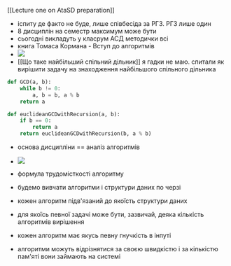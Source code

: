 [[Lecture one on AtaSD preparation]]

- іспиту де факто не буде, лише співбесіда за РГЗ. РГЗ лише один
- 8 дисциплін на семестр максимум може бути
- сьогодні викладуть у класрум АСД методички всі
- книга Томаса Кормана - Вступ до алгоритмів
- ![](https://i.imgur.com/ywzXX16.png)
- [[Що таке найбільший спільний дільник]] я гадки не маю. спитали як вирішити задачу на знаходження найбільшого спільного дільника

```python
def GCD(a, b):
    while b != 0:
        a, b = b, a % b
    return a

def euclideanGCDwithRecursion(a, b):
    if b == 0:
        return a
    return euclideanGCDwithRecursion(b, a % b)
```

- основа дисципліни == аналіз алгоритмів
- ![](https://i.imgur.com/h5JHHVZ.png)
- формула трудомісткості алгоритму

- будемо вивчати алгоритми і структури даних по черзі
- кожен алгоритм підв'язаний до якоїсть структури даних
- для якоїсь певної задачі може бути, зазвичай, деяка кількість алгоритмів вирішення
- кожен алгоритм має якусь певну гнучкість в інпуті
- алгоритми можуть відрізнятися за своєю швидкістю і за кількістю пам'яті вони займають на системі
